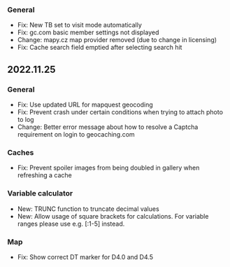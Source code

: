
### General
- Fix: New TB set to visit mode automatically 
- Fix: gc.com basic member settings not displayed
- Change: mapy.cz map provider removed (due to change in licensing)
- Fix: Cache search field emptied after selecting search hit

## 2022.11.25

### General
- Fix: Use updated URL for mapquest geocoding
- Fix: Prevent crash under certain conditions when trying to attach photo to log
- Change: Better error message about how to resolve a Captcha requirement on login to geocaching.com

### Caches
- Fix: Prevent spoiler images from being doubled in gallery when refreshing a cache 

### Variable calculator
- New: TRUNC function to truncate decimal values 
- New: Allow usage of square brackets for calculations. For variable ranges please use e.g. \[:1-5\] instead.

### Map
- Fix: Show correct DT marker for D4.0 and D4.5

